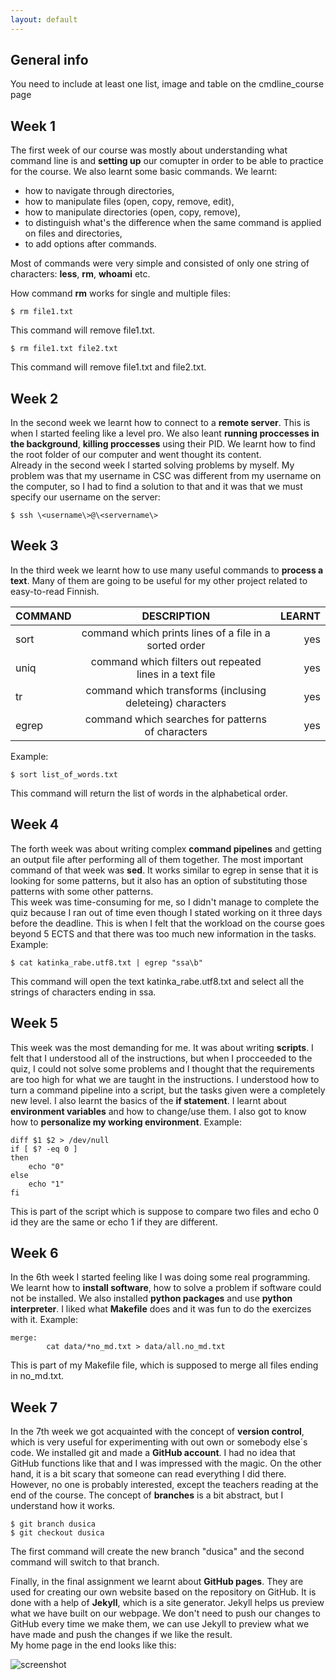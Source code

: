 ```yaml
---
layout: default
---
```


## General info

You need to include at least one list, image and table on the cmdline_course page

## Week 1
The first week of our course was mostly about understanding what command line is and **setting up** our comupter in order to be able to practice for the course. We also learnt some basic commands. We learnt:  
* how to navigate through directories,
* how to manipulate files (open, copy, remove, edit),
* how to manipulate directories (open, copy, remove),
* to distinguish what's the difference when the same command is applied on files and directories,
* to add options after commands.

Most of commands were very simple and consisted of only one string of characters: **less**, **rm**, **whoami** etc.

How command **rm** works for single and multiple files:  
```rm1
$ rm file1.txt
```
This command will remove file1.txt.
```rm2
$ rm file1.txt file2.txt
```
This command will remove file1.txt and file2.txt.

## Week 2
In the second week we learnt how to connect to a **remote server**. This is when I started feeling like a level pro. We also leant **running proccesses in the background**, **killing proccesses** using their PID. We learnt how to find the root folder of our computer and went thought its content.  
Already in the second week I started solving problems by myself. My problem was that my username in CSC was different from my username on the computer, so I had to find a solution to that and it was that we must specify our username on the server:
```ssh
$ ssh \<username\>@\<servername\>
```

## Week 3
In the third week we learnt how to use many useful commands to **process a text**. Many of them are going to be useful for my other project related to easy-to-read Finnish.

| COMMAND | DESCRIPTION                                               | LEARNT |
|---------|:---------------------------------------------------------:|-------:|
| sort    | command which prints lines of a file in a sorted order    | yes    |
| uniq    | command which filters out repeated lines in a text file   | yes    |
| tr      | command which transforms (inclusing deleteing) characters | yes    |
| egrep   | command which searches for patterns of characters         | yes    |

Example:
```
$ sort list_of_words.txt
```

This command will return the list of words in the alphabetical order.


## Week 4
The forth week was about writing complex **command pipelines** and getting an output file after performing all of them together. The most important command of that week was **sed**. It works similar to egrep in sense that it is looking for some patterns, but it also has an option of substituting those patterns with some other patterns.  
This week was time-consuming for me, so I didn't manage to complete the quiz because I ran out of time even though I stated working on it three days before the deadline. This is when I felt that the workload on the course goes beyond 5 ECTS and that there was too much new information in the tasks.  
Example:
```
$ cat katinka_rabe.utf8.txt | egrep "ssa\b"
```
This command will open the text katinka_rabe.utf8.txt and select all the strings of characters ending in ssa.


## Week 5
This week was the most demanding for me. It was about writing **scripts**. I felt that I understood all of the instructions, but when I procceeded to the quiz, I could not solve some problems and I thought that the requirements are too high for what we are taught in the instructions. I understood how to turn a command pipeline into a script, but the tasks given were a completely new level. I also learnt the basics of the **if statement**. I learnt about **environment variables** and how to change/use them. I also got to know how to **personalize my working environment**.
Example:
```
diff $1 $2 > /dev/null
if [ $? -eq 0 ]
then
    echo "0"
else
    echo "1"
fi
```
This is part of the script which is suppose to compare two files and echo 0 id they are the same or echo 1 if they are different.

## Week 6
In the 6th week I started feeling like I was doing some real programming. We learnt how to **install software**, how to solve a problem if software could not be installed. We also installed **python packages** and use **python interpreter**. I liked what **Makefile** does and it was fun to do the exercizes with it.
Example:
```
merge:
        cat data/*no_md.txt > data/all.no_md.txt
```
This is part of my Makefile file, which is supposed to merge all files ending in no_md.txt.  

## Week 7
In the 7th week we got acquainted with the concept of **version control**, which is very useful for experimenting with out own or somebody else´s code. We installed git and made a **GitHub account**. I had no idea that GitHub functions like that and I was impressed with the magic. On the other hand, it is a bit scary that someone can read everything I did there. However, no one is probably interested, except the teachers reading at the end of the course. The concept of **branches** is a bit abstract, but I understand how it works.
```
$ git branch dusica
$ git checkout dusica
```
The first command will create the new branch "dusica" and the second command will switch to that branch.

Finally, in the final assignment we learnt about **GitHub pages**. They are used for creating our own website based on the repository on GitHub. It is done with a help of **Jekyll**, which is a site generator. Jekyll helps us preview what we have built on our webpage. We don't need to push our changes to GitHub every time we make them, we can use Jekyll to preview what we have made and push the changes if we like the result.  
My home page in the end looks like this:  

![screenshot](https://lh3.googleusercontent.com/5fg5xO3izAXfMMlSkIVIKs_c3ZKcV_QaBPO_On_2TNV9IEluUxUyEpP8FdRSSaTX2ln_Sk2U-O7tL3M5MY1F=w1920-h867-rw)